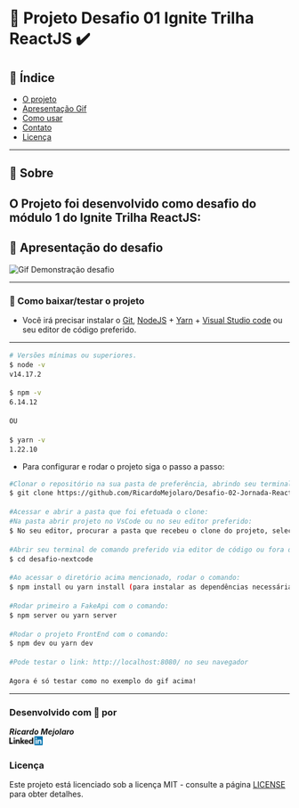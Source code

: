 # 🚀 Projeto Desafio 01 Ignite Trilha ReactJS ✔️ <br>

## 📑️ Índice

- [O projeto](#📝️-Sobre)
- [Apresentação Gif](#🚀️-Apresentação-do-desafio)
- [Como usar](#💾️-Como-baixar/testar-o-projeto)
- [Contato](#-Desenvolvido-com-💙️-por)
- [Licença](#-Licença)

---

## 📝️ Sobre

<h2>
    O Projeto foi desenvolvido como desafio do módulo 1 do Ignite Trilha ReactJS: 
</h2>

## 🚀️ Apresentação do desafio

<img src="public/gif-desafio-2-componentizacao.gif" alt="Gif Demonstração desafio" />
  
---

### 💾️ Como baixar/testar o projeto

- Você irá precisar instalar o [Git](https://git-scm.com/), [NodeJS](https://nodejs.org/pt-br/download/) + [Yarn](https://classic.yarnpkg.com/en/docs/install/) + [Visual Studio code](https://code.visualstudio.com/) ou seu editor de código preferido.

---

```bash
# Versões mínimas ou superiores.
$ node -v
v14.17.2

$ npm -v 
6.14.12

OU

$ yarn -v 
1.22.10

```

- Para configurar e rodar o projeto siga o passo a passo:

```bash
#Clonar o repositório na sua pasta de preferência, abrindo seu terminal de preferência e rodando o comando:
$ git clone https://github.com/RicardoMejolaro/Desafio-02-Jornada-ReactJS-Ignite-Rocketseat.git

#Acessar e abrir a pasta que foi efetuada o clone:
#Na pasta abrir projeto no VsCode ou no seu editor preferido:
$ No seu editor, procurar a pasta que recebeu o clone do projeto, selecionar e abrir.

#Abrir seu terminal de comando preferido via editor de código ou fora do editor, após acessar a pasta (no passo acima), acessar a pasta do projeto onde abrirá a branch master do repositório, com o comando:  
$ cd desafio-nextcode

#Ao acessar o diretório acima mencionado, rodar o comando:
$ npm install ou yarn install (para instalar as dependências necessárias)

#Rodar primeiro a FakeApi com o comando:
$ npm server ou yarn server

#Rodar o projeto FrontEnd com o comando:
$ npm dev ou yarn dev

#Pode testar o link: http://localhost:8080/ no seu navegador

Agora é só testar como no exemplo do gif acima!

```
---

### Desenvolvido com 💙️ por

***Ricardo Mejolaro*** 
<br/> 
<a href="https://www.linkedin.com/in/ricardo-mejolaro/">
<img src="public/linkedin.png">
</a>

### Licença

Este projeto está licenciado sob a licença MIT - consulte a página [LICENSE](https://opensource.org/licenses/MIT) para obter detalhes.
